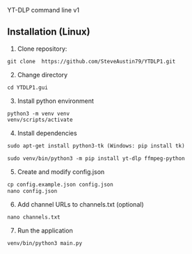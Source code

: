 YT-DLP command line v1

## Installation (Linux)
1. Clone repository:
```diff
git clone  https://github.com/SteveAustin79/YTDLP1.git
```
2. Change directory
```diff
cd YTDLP1.gui
```
3. Install python environment
```diff
python3 -m venv venv
venv/scripts/activate
```
4. Install dependencies
```diff
sudo apt-get install python3-tk (Windows: pip install tk)
```
```diff
sudo venv/bin/python3 -m pip install yt-dlp ffmpeg-python
```
5. Create and modify config.json
```diff
cp config.example.json config.json
nano config.json
```
6. Add channel URLs to channels.txt (optional)
```diff
nano channels.txt
```
7. Run the application
```diff
venv/bin/python3 main.py
```
